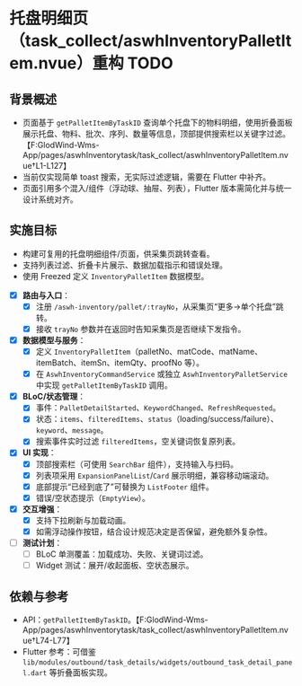 # 托盘明细页（task_collect/aswhInventoryPalletItem.nvue）重构 TODO

## 背景概述
- 页面基于 `getPalletItemByTaskID` 查询单个托盘下的物料明细，使用折叠面板展示托盘、物料、批次、序列、数量等信息，顶部提供搜索栏以关键字过滤。【F:GlodWind-Wms-App/pages/aswhInventorytask/task_collect/aswhInventoryPalletItem.nvue†L1-L127】
- 当前仅实现简单 toast 搜索，无实际过滤逻辑，需要在 Flutter 中补齐。
- 页面引用多个混入/组件（浮动球、抽屉、列表），Flutter 版本需简化并与统一设计系统对齐。

## 实施目标
- 构建可复用的托盘明细组件/页面，供采集页跳转查看。
- 支持列表过滤、折叠卡片展示、数据加载指示和错误处理。
- 使用 Freezed 定义 `InventoryPalletItem` 数据模型。

- [x] **路由与入口**：
  - [x] 注册 `/aswh-inventory/pallet/:trayNo`，从采集页“更多→单个托盘”跳转。
  - [x] 接收 `trayNo` 参数并在返回时告知采集页是否继续下发指令。
- [x] **数据模型与服务**：
  - [x] 定义 `InventoryPalletItem`（palletNo、matCode、matName、itemBatch、itemSn、itemQty、proofNo 等）。
  - [x] 在 `AswhInventoryCommandService` 或独立 `AswhInventoryPalletService` 中实现 `getPalletItemByTaskID` 调用。
- [x] **BLoC/状态管理**：
  - [x] 事件：`PalletDetailStarted`、`KeywordChanged`、`RefreshRequested`。
  - [x] 状态：`items`、`filteredItems`、`status`（loading/success/failure）、`keyword`、`message`。
  - [x] 搜索事件实时过滤 `filteredItems`，空关键词恢复原列表。
- [x] **UI 实现**：
  - [x] 顶部搜索栏（可使用 `SearchBar` 组件），支持输入与扫码。
  - [x] 列表项采用 `ExpansionPanelList`/`Card` 展示明细，兼容移动端滚动。
  - [x] 底部提示“已经到底了”可替换为 `ListFooter` 组件。
  - [x] 错误/空状态提示（`EmptyView`）。
- [x] **交互增强**：
  - [x] 支持下拉刷新与加载动画。
  - [x] 如需浮动操作按钮，结合设计规范决定是否保留，避免额外复杂性。
- [ ] **测试计划**：
  - [ ] BLoC 单测覆盖：加载成功、失败、关键词过滤。
  - [ ] Widget 测试：展开/收起面板、空状态展示。

## 依赖与参考
- API：`getPalletItemByTaskID`。【F:GlodWind-Wms-App/pages/aswhInventorytask/task_collect/aswhInventoryPalletItem.nvue†L74-L77】
- Flutter 参考：可借鉴 `lib/modules/outbound/task_details/widgets/outbound_task_detail_panel.dart` 等折叠面板实现。
